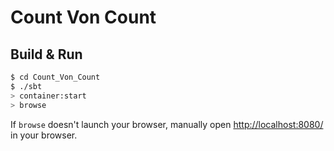 # Count Von Count #

## Build & Run ##

```sh
$ cd Count_Von_Count
$ ./sbt
> container:start
> browse
```

If `browse` doesn't launch your browser, manually open [http://localhost:8080/](http://localhost:8080/) in your browser.
